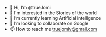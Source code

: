 - 👋 Hi, I’m @trueJomi
- 👀 I'm interested in the Stories of the world
- 🌱 I’m currently learning Artificial intelligence
- 💞️ I’m looking to collaborate on Google
- 📫 How to reach me truejomiv@gmail.com
